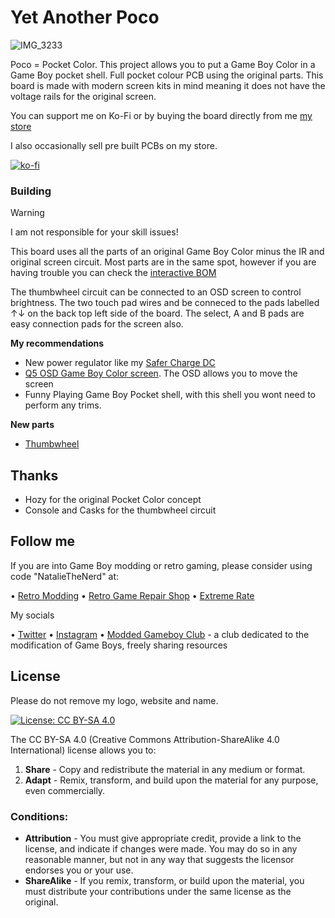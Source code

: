 # Yet Another Poco
![IMG_3233](https://github.com/user-attachments/assets/1467b565-ee4c-46fc-b0bd-95ebfb62f689)

Poco = Pocket Color. This project allows you to put a Game Boy Color in a Game Boy pocket shell. Full pocket colour PCB using the original parts. This board is made with modern screen kits in mind meaning it does not have the voltage rails for the original screen.


You can support me on Ko-Fi or by buying the board directly from me [my store](https://nataliethenerd.com/collections/all)

I also occasionally sell pre built PCBs on my store.

[![ko-fi](https://ko-fi.com/img/githubbutton_sm.svg)](https://ko-fi.com/L4L12T33R)


### Building

> [!WARNING]
> I am not responsible for your skill issues!

This board uses all the parts of an original Game Boy Color minus the IR and original screen circuit. Most parts are in the same spot, however if you are having trouble you can check the [interactive BOM](https://nataliethenerd.github.io/yap.html)

The thumbwheel circuit can be connected to an OSD screen to control brightness. The two touch pad wires and be conneced to the pads labelled ↑↓ on the back top left side of the board. The select, A and B pads are easy connection pads for the screen also. 

**My recommendations** 

- New power regulator like my [Safer Charge DC](https://nataliethenerd.com/products/safer-charge-dc)
- [Q5 OSD Game Boy Color screen](https://s.click.aliexpress.com/e/_DmvDS95). The OSD allows you to move the screen
- Funny Playing Game Boy Pocket shell, with this shell you wont need to perform any trims.

**New parts**

- [Thumbwheel](https://s.click.aliexpress.com/e/_DFcsKf1)

## Thanks
- Hozy for the original Pocket Color concept
- Console and Casks for the thumbwheel circuit

## Follow me

If you are into Game Boy modding or retro gaming, please consider using code "NatalieTheNerd" at:

• [Retro Modding](http://RetroModding.com) • [Retro Game Repair Shop](http://RetroGameRepairShop.com) • [Extreme Rate](http://ExtremeRate.com)

My socials

• [Twitter](https://twitter.com/natalie_thenerd) • [Instagram](https://www.instagram.com/natalie.thenerd/) • [Modded Gameboy Club](https://moddedgameboy.club/) - a club dedicated to the modification of Game Boys, freely sharing resources


## License

Please do not remove my logo, website and name.

[![License: CC BY-SA 4.0](https://img.shields.io/badge/License-CC_BY--SA_4.0-lightgrey.svg)](https://creativecommons.org/licenses/by-sa/4.0/)

The CC BY-SA 4.0 (Creative Commons Attribution-ShareAlike 4.0 International) license allows you to:

1. **Share** - Copy and redistribute the material in any medium or format.
2. **Adapt** - Remix, transform, and build upon the material for any purpose, even commercially.

### Conditions:

- **Attribution** - You must give appropriate credit, provide a link to the license, and indicate if changes were made. You may do so in any reasonable manner, but not in any way that suggests the licensor endorses you or your use.
- **ShareAlike** - If you remix, transform, or build upon the material, you must distribute your contributions under the same license as the original.
